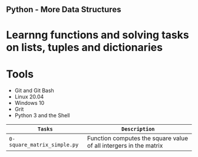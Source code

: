 ## Python - More Data Structures

# Learnng functions and solving tasks on lists, tuples and dictionaries

# Tools

* Git and Git Bash
* Linux 20.04
* Windows 10
* Grit
* Python 3 and the Shell

| `Tasks` | `Description` |
| ------- | ------------- |
| `0-square_matrix_simple.py` | Function computes the square value of all intergers in the matrix |

